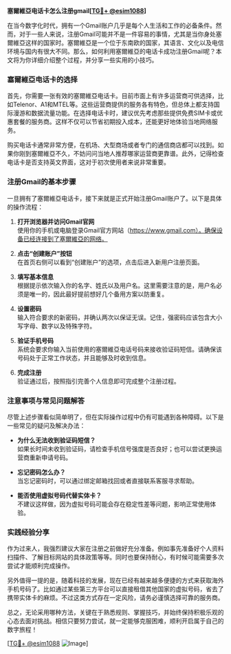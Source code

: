 **塞爾維亞电话卡怎么注册gmail[[TG💪+ @esim1088](https://t.me/s/esim1088)]**

在当今数字化时代，拥有一个Gmail账户几乎是每个人生活和工作的必备条件。然而，对于一些人来说，注册Gmail可能并不是一件容易的事情，尤其是当你身处塞爾維亞这样的国家时。塞爾維亞是一个位于东南欧的国家，其语言、文化以及电信环境与国内有很大不同。那么，如何利用塞爾維亞的电话卡成功注册Gmail呢？本文将为你详细介绍整个过程，并分享一些实用的小技巧。

### 塞爾維亞电话卡的选择

首先，你需要一张有效的塞爾維亞电话卡。目前市面上有许多运营商可供选择，比如Telenor、A1和MTEL等。这些运营商提供的服务各有特色，但总体上都支持国际漫游和数据流量功能。在选择电话卡时，建议优先考虑那些提供免费SIM卡或优惠套餐的服务商。这样不仅可以节省初期投入成本，还能更好地体验当地网络服务。

购买电话卡通常非常方便，在机场、大型商场或者专门的通信商店都可以找到。如果你刚到塞爾維亞不久，不妨问问当地人推荐哪家运营商更靠谱。此外，记得检查电话卡是否支持英文界面，这对于初次使用者来说非常重要。

### 注册Gmail的基本步骤

一旦拥有了塞爾維亞电话卡，接下来就是正式开始注册Gmail账户了。以下是具体的操作流程：

1. **打开浏览器并访问Gmail官网**  
   使用你的手机或电脑登录Gmail官方网站（https://www.gmail.com）。确保设备已经连接到了塞爾維亞的网络。

2. **点击“创建账户”按钮**  
   在首页右侧可以看到“创建账户”的选项，点击后进入新用户注册页面。

3. **填写基本信息**  
   根据提示依次输入你的名字、姓氏以及用户名。这里需要注意的是，用户名必须是唯一的，因此最好提前想好几个备用方案以防重复。

4. **设置密码**  
   输入符合要求的新密码，并确认两次以保证无误。记住，强密码应该包含大小写字母、数字以及特殊字符。

5. **验证手机号码**  
   系统会要求你输入当前使用的塞爾維亞电话号码来接收验证码短信。请确保该号码处于正常工作状态，并且能够及时收到信息。

6. **完成注册**  
   验证通过后，按照指引完善个人信息即可完成整个注册过程。

### 注意事项与常见问题解答

尽管上述步骤看似简单明了，但在实际操作过程中仍有可能遇到各种障碍。以下是一些常见的疑问及解决办法：

- **为什么无法收到验证码短信？**  
  如果长时间未收到验证码，请检查手机信号强度是否良好；也可以尝试更换运营商重新申请号码。

- **忘记密码怎么办？**  
  当忘记密码时，可以通过绑定邮箱找回或者直接联系客服寻求帮助。

- **能否使用虚拟号码代替实体卡？**  
  不建议这样做，因为虚拟号码可能会存在稳定性差等问题，影响正常使用体验。

### 实践经验分享

作为过来人，我强烈建议大家在注册之前做好充分准备。例如事先准备好个人资料扫描件、了解目标网站的具体政策等等。同时也要保持耐心，有时候可能需要多次尝试才能顺利完成操作。

另外值得一提的是，随着科技的发展，现在已经有越来越多便捷的方式来获取海外手机号码了。比如通过某些第三方平台可以直接租借其他国家的虚拟号码，省去了携带实体卡的麻烦。不过这类方式存在一定风险，请务必谨慎选择可靠的服务商。

总之，无论采用哪种方法，关键在于熟悉规则、掌握技巧，并始终保持积极乐观的心态去面对挑战。相信只要努力尝试，就一定能够克服困难，顺利开启属于自己的数字旅程！

[[TG💪+ @esim1088](https://t.me/s/esim1088) ![Image](https://i.postimg.cc/4NQfJmqS/Snipaste-2025-05-13-00-14-12.png)]